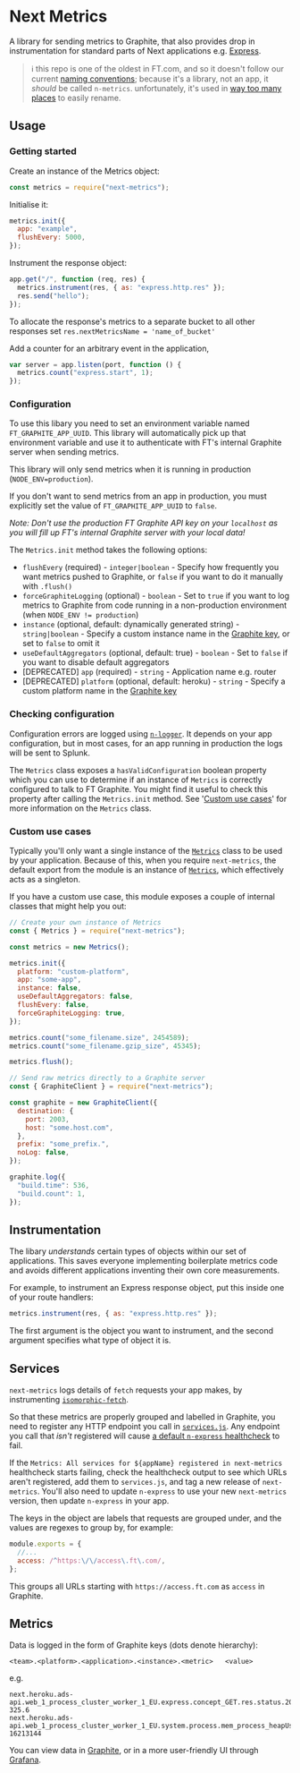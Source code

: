 # Next Metrics

A library for sending metrics to Graphite, that also provides drop in instrumentation for standard parts of Next applications e.g. [Express](https://expressjs.com/).

> ℹ️ this repo is one of the oldest in FT.com, and so it doesn't follow our current [naming conventions](https://github.com/financial-times/next/wiki/Naming-Conventions#bower-and-npm-modules); because it's a library, not an app, it _should_ be called `n-metrics`. unfortunately, it's used in [way too many places](https://github.com/search?q=org%3AFinancial-Times+%22next-metrics%22&type=Code) to easily rename.

## Usage

### Getting started

Create an instance of the Metrics object:

```javascript
const metrics = require("next-metrics");
```

Initialise it:

```javascript
metrics.init({
  app: "example",
  flushEvery: 5000,
});
```

Instrument the response object:

```javascript
app.get("/", function (req, res) {
  metrics.instrument(res, { as: "express.http.res" });
  res.send("hello");
});
```

To allocate the response's metrics to a separate bucket to all other responses set `res.nextMetricsName = 'name_of_bucket'`

Add a counter for an arbitrary event in the application,

```javascript
var server = app.listen(port, function () {
  metrics.count("express.start", 1);
});
```

### Configuration

To use this libary you need to set an environment variable named
`FT_GRAPHITE_APP_UUID`. This library will automatically pick up that
environment variable and use it to authenticate with FT's internal
Graphite server when sending metrics.

This library will only send metrics when it is running in production
(`NODE_ENV=production`).

If you don't want to send metrics from an app in production, you must explicitly
set the value of `FT_GRAPHITE_APP_UUID` to `false`.

_Note: Don't use the production FT Graphite API key on your `localhost` as you will fill up FT's internal Graphite server with your local data!_

The `Metrics.init` method takes the following options:

- `flushEvery` (required) - `integer|boolean` - Specify how frequently you want metrics pushed to Graphite, or `false` if you want to do it manually with `.flush()`
- `forceGraphiteLogging` (optional) - `boolean` - Set to `true` if you want to log metrics to Graphite from code running in a non-production environment (when `NODE_ENV != production`)
- `instance` (optional, default: dynamically generated string) - `string|boolean` - Specify a custom instance name in the [Graphite key](#metrics), or set to `false` to omit it
- `useDefaultAggregators` (optional, default: true) - `boolean` - Set to `false` if you want to disable default aggregators
- [DEPRECATED] `app` (required) - `string` - Application name e.g. router
- [DEPRECATED] `platform` (optional, default: heroku) - `string` - Specify a custom platform name in the [Graphite key](#metrics)

### Checking configuration

Configuration errors are logged using [`n-logger`](https://github.com/Financial-Times/n-logger).
It depends on your app configuration, but in most cases, for an app running
in production the logs will be sent to Splunk.

The `Metrics` class exposes a `hasValidConfiguration` boolean property which
you can use to determine if an instance of `Metrics` is correctly configured
to talk to FT Graphite. You might find it useful to check this property
after calling the `Metrics.init` method. See '[Custom use cases](#custom-use-cases)'
for more information on the `Metrics` class.

### Custom use cases

Typically you'll only want a single instance of the [`Metrics`](https://github.com/Financial-Times/next-metrics/blob/HEAD/lib/metrics.js)
class to be used by your application. Because of this, when you
require `next-metrics`, the default export from the module is an
instance of [`Metrics`](https://github.com/Financial-Times/next-metrics/blob/HEAD/lib/metrics.js),
which effectively acts as a singleton.

If you have a custom use case, this module exposes a couple of internal
classes that might help you out:

```javascript
// Create your own instance of Metrics
const { Metrics } = require("next-metrics");

const metrics = new Metrics();

metrics.init({
  platform: "custom-platform",
  app: "some-app",
  instance: false,
  useDefaultAggregators: false,
  flushEvery: false,
  forceGraphiteLogging: true,
});

metrics.count("some_filename.size", 2454589);
metrics.count("some_filename.gzip_size", 45345);

metrics.flush();

// Send raw metrics directly to a Graphite server
const { GraphiteClient } = require("next-metrics");

const graphite = new GraphiteClient({
  destination: {
    port: 2003,
    host: "some.host.com",
  },
  prefix: "some_prefix.",
  noLog: false,
});

graphite.log({
  "build.time": 536,
  "build.count": 1,
});
```

## Instrumentation

The libary _understands_ certain types of objects within our set of
applications. This saves everyone implementing boilerplate metrics code and
avoids different applications inventing their own core measurements.

For example, to instrument an Express response object, put this inside one of
your route handlers:

```javascript
metrics.instrument(res, { as: "express.http.res" });
```

The first argument is the object you want to instrument, and the second
argument specifies what type of object it is.

## Services

`next-metrics` logs details of `fetch` requests your app makes, by instrumenting [`isomorphic-fetch`](https://github.com/matthew-andrews/isomorphic-fetch).

So that these metrics are properly grouped and labelled in Graphite, you need to register any HTTP endpoint you call in [`services.js`](https://github.com/Financial-Times/next-metrics/blob/HEAD/lib/metrics/services.js). Any endpoint you call that _isn't_ registered will cause [a default `n-express` healthcheck](https://github.com/Financial-Times/n-express/blob/HEAD/src/lib/unregistered-services-healthCheck.js) to fail.

If the `Metrics: All services for ${appName} registered in next-metrics` healthcheck starts failing, check the healthcheck output to see which URLs aren't registered, add them to `services.js`, and tag a new release of `next-metrics`. You'll also need to update `n-express` to use your new `next-metrics` version, then update `n-express` in your app.

The keys in the object are labels that requests are grouped under, and the values are regexes to group by, for example:

```js
module.exports = {
  //...
  access: /^https:\/\/access\.ft\.com/,
};
```

This groups all URLs starting with `https://access.ft.com` as `access` in Graphite.

## Metrics

Data is logged in the form of Graphite keys (dots denote hierarchy):

```
<team>.<platform>.<application>.<instance>.<metric>   <value>
```

e.g.

```
next.heroku.ads-api.web_1_process_cluster_worker_1_EU.express.concept_GET.res.status.200.time.sum 325.6
next.heroku.ads-api.web_1_process_cluster_worker_1_EU.system.process.mem_process_heapUsed 16213144
```

You can view data in [Graphite](http://graphitev2-api.ft.com/), or in a more user-friendly UI through [Grafana](http://grafana.ft.com).
